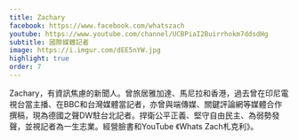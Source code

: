 ```yaml
---
title: Zachary
facebook: https://www.facebook.com/whatszach
youtube: https://www.youtube.com/channel/UCBPiaI2Buirrhokm7ddsdHg
subtitle: 國際媒體記者
image: https://i.imgur.com/dEE5nYW.jpg
highlight: true
order: 7
---
```

Zachary，有資訊焦慮的新聞人。曾旅居雅加達、馬尼拉和香港，過去曾在印尼電視台當主播、在BBC和台灣媒體當記者，亦曾與端傳媒、關鍵評論網等媒體合作撰稿，現為德國之聲DW駐台北記者。捍衛公平正義、堅守自由民主、為弱勢發聲，並視記者為一生志業。經營臉書和YouTube 《Whats Zach札克利》。